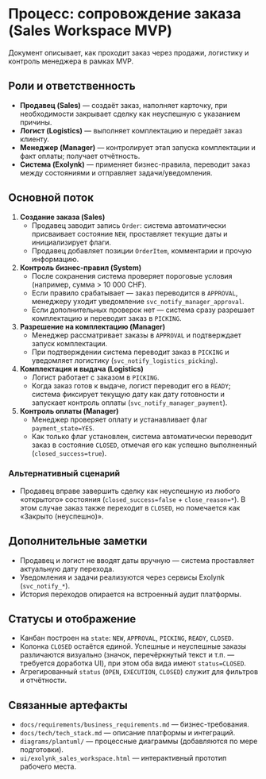 ﻿# Процесс: сопровождение заказа (Sales Workspace MVP)

Документ описывает, как проходит заказ через продажи, логистику и контроль менеджера в рамках MVP.

## Роли и ответственность
- **Продавец (Sales)** — создаёт заказ, наполняет карточку, при необходимости закрывает сделку как неуспешную с указанием причины.
- **Логист (Logistics)** — выполняет комплектацию и передаёт заказ клиенту.
- **Менеджер (Manager)** — контролирует этап запуска комплектации и факт оплаты; получает отчётность.
- **Система (Exolynk)** — применяет бизнес-правила, переводит заказ между состояниями и отправляет задачи/уведомления.

## Основной поток
1. **Создание заказа (Sales)**
   - Продавец заводит запись `Order`: система автоматически присваивает состояние `NEW`, проставляет текущие даты и инициализирует флаги.
   - Продавец добавляет позиции `OrderItem`, комментарии и прочую информацию.
2. **Контроль бизнес-правил (System)**
   - После сохранения система проверяет пороговые условия (например, сумма > 10 000 CHF).
   - Если правило срабатывает — заказ переводится в `APPROVAL`, менеджеру уходит уведомление `svc_notify_manager_approval`.
   - Если дополнительных проверок нет — система сразу разрешает комплектацию и переводит заказ в `PICKING`.
3. **Разрешение на комплектацию (Manager)**
   - Менеджер рассматривает заказы в `APPROVAL` и подтверждает запуск комплектации.
   - При подтверждении система переводит заказ в `PICKING` и уведомляет логистику (`svc_notify_logistics_picking`).
4. **Комплектация и выдача (Logistics)**
   - Логист работает с заказом в `PICKING`.
   - Когда заказ готов к выдаче, логист переводит его в `READY`; система фиксирует текущую дату как дату готовности и запускает контроль оплаты (`svc_notify_manager_payment`).
5. **Контроль оплаты (Manager)**
   - Менеджер проверяет оплату и устанавливает флаг `payment_state=YES`.
   - Как только флаг установлен, система автоматически переводит заказ в состояние `CLOSED`, отмечая его как успешно выполненный (`closed_success=true`).

### Альтернативный сценарий
- Продавец вправе завершить сделку как неуспешную из любого «открытого» состояния (`closed_success=false` + `close_reason=*`). В этом случае заказ также переходит в `CLOSED`, но помечается как «Закрыто (неуспешно)».

## Дополнительные заметки
- Продавец и логист не вводят даты вручную — система проставляет актуальную дату перехода.
- Уведомления и задачи реализуются через сервисы Exolynk (`svc_notify_*`).
- История переходов опирается на встроенный аудит платформы.

## Статусы и отображение
- Канбан построен на `state`: `NEW`, `APPROVAL`, `PICKING`, `READY`, `CLOSED`.
- Колонка `CLOSED` остаётся единой. Успешные и неуспешные заказы различаются визуально (значок, перечёркнутый текст и т.п. — требуется доработка UI), при этом оба вида имеют `status=CLOSED`.
- Агрегированный `status` (`OPEN`, `EXECUTION`, `CLOSED`) служит для фильтров и отчётности.

## Связанные артефакты
- `docs/requirements/business_requirements.md` — бизнес-требования.
- `docs/tech/tech_stack.md` — описание платформы и интеграций.
- `diagrams/plantuml/` — процессные диаграммы (добавляются по мере подготовки).
- `ui/exolynk_sales_workspace.html` — интерактивный прототип рабочего места.
